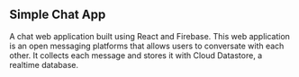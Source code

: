 ## Simple Chat App

A chat web application built using React and Firebase. This web application is an open messaging platforms that allows users to conversate with each other. It collects each message and stores it with Cloud Datastore, a realtime database.

<img src="https://raw.githubusercontent.com/samuelsandoval1/SimpleChatApp/master/WebsiteImage.png" style="height:10px; max-width:20px;">    
